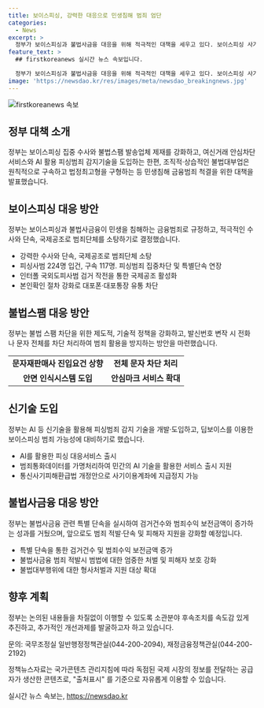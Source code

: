 ```yaml
---
title: 보이스피싱, 강력한 대응으로 민생침해 범죄 엄단
categories:
  - News
excerpt: >
  정부가 보이스피싱과 불법사금융 대응을 위해 적극적인 대책을 세우고 있다. 보이스피싱 사기범이 입건되는 등 수사와 단속을 강화하고, 피싱뿐 아니라 투자리딩방 등 신종수법까지 수사 범위를 확대한다. 또한 불법스팸 차단 및 대부중개사이트 감독을 강화하고, 인공지능 기술을 도입하여 피싱범죄를 감지하는 등의 대책을 추진하고 있다. 불법사금융에 대해서도 경찰, 국세청 등이 특별단속을 실시하고, 피해자 보호와 범죄단체 조직죄 등에 대한 강력한 처벌을 시행하고 있다. 정부는 차질없는 대응을 위해 소속 분야에서의 조치를 신속하게 추진할 예정이다.
feature_text: >
  ## firstkoreanews 실시간 뉴스 속보입니다.

  정부가 보이스피싱과 불법사금융 대응을 위해 적극적인 대책을 세우고 있다. 보이스피싱 사기범이 입건되는 등 수사와 단속을 강화하고, 피싱뿐 아니라 투자리딩방 등 신종수법까지 수사 범위를 확대한다. 또한 불법스팸 차단 및 대부중개사이트 감독을 강화하고, 인공지능 기술을 도입하여 피싱범죄를 감지하는 등의 대책을 추진하고 있다. 불법사금융에 대해서도 경찰, 국세청 등이 특별단속을 실시하고, 피해자 보호와 범죄단체 조직죄 등에 대한 강력한 처벌을 시행하고 있다. 정부는 차질없는 대응을 위해 소속 분야에서의 조치를 신속하게 추진할 예정이다.
image: 'https://newsdao.kr/res/images/meta/newsdao_breakingnews.jpg'
---
```


<p><img src="https://newsdao.kr/res/images/meta/newsdao_breakingnews.jpg" alt="firstkoreanews 속보" /></p>

<h2 data-ke-size="size26">정부 대책 소개</h2>

<p data-ke-size="size16">정부는 보이스피싱 집중 수사와 불법스팸 발송업체 제재를 강화하고, 여신거래 안심차단 서비스와 AI 활용 피싱범죄 감지기술을 도입하는 한편, 조직적·상습적인 불법대부업은 원칙적으로 구속하고 법정최고형을 구형하는 등 민생침해 금융범죄 척결을 위한 대책을 발표했습니다.</p>

<h2 data-ke-size="size26">보이스피싱 대응 방안</h2>

<p data-ke-size="size16">정부는 보이스피싱과 불법사금융이 민생을 침해하는 금융범죄로 규정하고, 적극적인 수사와 단속, 국제공조로 범죄단체를 소탕하기로 결정했습니다.</p>

<ul>
<li>강력한 수사와 단속, 국제공조로 범죄단체 소탕</li>
<li>피싱사범 224명 입건, 구속 117명. 피싱범죄 집중차단 및 특별단속 연장</li>
<li>인터폴 국외도피사범 검거 작전을 통한 국제공조 활성화</li>
<li>본인확인 절차 강화로 대포폰·대포통장 유통 차단</li>
</ul>

<h2 data-ke-size="size26">불법스팸 대응 방안</h2>

<p data-ke-size="size16">정부는 불법 스팸 차단을 위한 제도적, 기술적 정책을 강화하고, 발신번호 변작 시 전화나 문자 전체를 차단 처리하여 범죄 활용을 방지하는 방안을 마련했습니다.</p>

<table>
<tr>
<td style="text-align: center; height: 17px;"><b>문자재판매사 진입요건 상향</b></td>
<td style="text-align: center; height: 17px;"><b>전체 문자 차단 처리</b></td>
</tr>
<tr>
<td style="text-align: center; height: 17px;"><b>안면 인식시스템 도입</b></td>
<td style="text-align: center; height: 17px;"><b>안심마크 서비스 확대</b></td>
</tr>
</table>

<h2 data-ke-size="size26">신기술 도입</h2>

<p data-ke-size="size16">정부는 AI 등 신기술을 활용해 피싱범죄 감지 기술을 개발·도입하고, 딥보이스를 이용한 보이스피싱 범죄 가능성에 대비하기로 했습니다.</p>

<ul>
<li>AI를 활용한 피싱 대응서비스 출시</li>
<li>범죄통화데이터를 가명처리하여 민간의 AI 기술을 활용한 서비스 출시 지원</li>
<li>통신사기피해환급법 개정안으로 사기이용계좌에 지급정지 가능</li>
</ul>

<h2 data-ke-size="size26">불법사금융 대응 방안</h2>

<p data-ke-size="size16">정부는 불법사금융 관련 특별 단속을 실시하여 검거건수와 범죄수익 보전금액이 증가하는 성과를 거뒀으며, 앞으로도 범죄 적발·단속 및 피해자 지원을 강화할 예정입니다.</p>

<ul>
<li>특별 단속을 통한 검거건수 및 범죄수익 보전금액 증가</li>
<li>불법사금융 범죄 적발시 범법에 대한 엄중한 처벌 및 피해자 보호 강화</li>
<li>불법대부행위에 대한 형사처벌과 지원 대상 확대</li>
</ul>

<h2 data-ke-size="size26">향후 계획</h2>

<p data-ke-size="size16">정부는 논의된 내용들을 차질없이 이행할 수 있도록 소관분야 후속조치를 속도감 있게 추진하고, 추가적인 개선과제를 발굴하고자 하고 있습니다.</p>

<p data-ke-size="size16">문의: 국무조정실 일반행정정책관실(044-200-2094), 재정금융정책관실(044-200-2192)</p>

<p data-ke-size="size16">정책뉴스자료는 국가콘텐츠 관리지침에 따라 독점된 국제 시장의 정보를 전달하는 공급자가 생산한 콘텐츠로, "출처표시" 를 기준으로 자유롭게 이용할 수 있습니다.</p>

<p data-ke-size="size16"></p>
실시간 뉴스 속보는, <a href="https://newsdao.kr" rel="dofollow">https://newsdao.kr</a>


